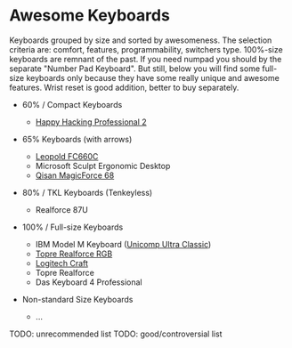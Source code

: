 # Awesome Keyboards

Keyboards grouped by size and sorted by awesomeness. The selection criteria are: comfort, features, programmability, switchers type. 100%-size keyboards are remnant of the past. If you need numpad you should by the separate "Number Pad Keyboard". But still, below you will find some full-size keyboards only because they have some really unique and awesome features. Wrist reset is good addition, better to buy separately.

- 60% / Compact Keyboards
  * [Happy Hacking Professional 2](hhkb_2/README.md)

- 65% Keyboards (with arrows)
  * [Leopold FC660C](leopold_fc660c/README.md)
  * Microsoft Sculpt Ergonomic Desktop
  * [Qisan MagicForce 68](qisan_magicforce_68/en.md)

- 80% / TKL Keyboards (Tenkeyless)
  * Realforce 87U

- 100% / Full-size Keyboards
  * IBM Model M Keyboard ([Unicomp Ultra Classic](unicomp_ultra_classic/en.md))
  * [Topre Realforce RGB](topre_tealforce_rgb/README.md)
  * [Logitech Craft](logitech_craft/README.md)
  * Topre Realforce
  * Das Keyboard 4 Professional

- Non-standard Size Keyboards
  * ...


TODO: unrecommended list
TODO: good/controversial list
